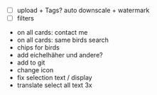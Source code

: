 - [ ] upload + Tags? auto downscale + watermark
- [ ] filters
- on all cards: contact me
- on all cards: same birds search
- chips for birds
- add eichelhäher und andere?
- add to git
- change icon
- fix selection text / display
- translate select all text 3x